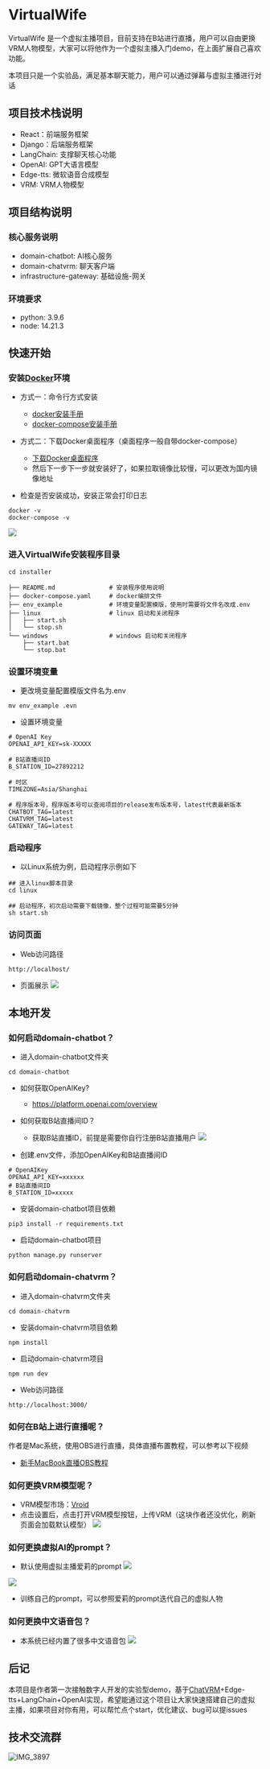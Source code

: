 # VirtualWife

VirtualWife 是一个虚拟主播项目，目前支持在B站进行直播，用户可以自由更换VRM人物模型，大家可以将他作为一个虚拟主播入门demo，在上面扩展自己喜欢功能。

本项目只是一个实验品，满足基本聊天能力，用户可以通过弹幕与虚拟主播进行对话

## 项目技术栈说明

- React：前端服务框架
- Django：后端服务框架
- LangChain: 支撑聊天核心功能
- OpenAI: GPT大语言模型 
- Edge-tts: 微软语音合成模型
- VRM: VRM人物模型

## 项目结构说明

### 核心服务说明

- domain-chatbot: AI核心服务
- domain-chatvrm: 聊天客户端
- infrastructure-gateway: 基础设施-网关

### 环境要求

- python: 3.9.6
- node: 14.21.3

## 快速开始

### 安装[Docker](https://www.docker.com/)环境

- 方式一：命令行方式安装
    - [docker安装手册](https://www.runoob.com/docker/macos-docker-install.html)
    - [docker-compose安装手册](https://www.runoob.com/docker/docker-compose.html)
- 方式二：下载Docker桌面程序（桌面程序一般自带docker-compose）
    - [下载Docker桌面程序](https://www.docker.com/)
    - 然后下一步下一步就安装好了，如果拉取镜像比较慢，可以更改为国内镜像地址

- 检查是否安装成功，安装正常会打印日志
```
docker -v
docker-compose -v
```
![](docs/docker-version-log.png)

### 进入VirtualWife安装程序目录

```
cd installer
```

```
├── README.md               # 安装程序使用说明
├── docker-compose.yaml     # docker编排文件
├── env_example             # 环境变量配置模版，使用时需要将文件名改成.env
├── linux                   # linux 启动和关闭程序
│   ├── start.sh
│   └── stop.sh
└── windows                 # windows 启动和关闭程序
    ├── start.bat
    └── stop.bat
```

### 设置环境变量

- 更改境变量配置模版文件名为.env
```
mv env_example .evn
```
- 设置环境变量
```
# OpenAI Key
OPENAI_API_KEY=sk-XXXXX

# B站直播间ID
B_STATION_ID=27892212

# 时区
TIMEZONE=Asia/Shanghai

# 程序版本号，程序版本号可以查阅项目的release发布版本号，latest代表最新版本
CHATBOT_TAG=latest
CHATVRM_TAG=latest
GATEWAY_TAG=latest
```

### 启动程序

- 以Linux系统为例，启动程序示例如下
```
## 进入linux脚本目录
cd linux

## 启动程序，初次启动需要下载镜像，整个过程可能需要5分钟
sh start.sh
```

### 访问页面

- Web访问路径
```shell
http://localhost/
```
- 页面展示
![](docs/16878738708227.jpg)

## 本地开发

### 如何启动domain-chatbot？

- 进入domain-chatbot文件夹
```shell
cd domain-chatbot
```

- 如何获取OpenAIKey?
    - https://platform.openai.com/overview

- 如何获取B站直播间ID？
    - 获取B站直播ID，前提是需要你自行注册B站直播用户
![](docs/16878718322092.jpg)
- 创建.env文件，添加OpenAIKey和B站直播间ID
```shell
# OpenAIKey
OPENAI_API_KEY=xxxxxx
# B站直播间ID
B_STATION_ID=xxxxx
```
- 安装domain-chatbot项目依赖
```shell
pip3 install -r requirements.txt
```
- 启动domain-chatbot项目
```shell
python manage.py runserver
```

### 如何启动domain-chatvrm？

- 进入domain-chatvrm文件夹
```shell
cd domain-chatvrm
```
- 安装domain-chatvrm项目依赖
```shell
npm install
```
- 启动domain-chatvrm项目
```shell
npm run dev
```
- Web访问路径
```shell
http://localhost:3000/
```

### 如何在B站上进行直播呢？

作者是Mac系统，使用OBS进行直播，具体直播布置教程，可以参考以下视频
- [新手MacBook直播OBS教程](https://www.bilibili.com/video/BV1aB4y1P7BK/?spm_id_from=333.999.0.0)

### 如何更换VRM模型呢？

- VRM模型市场：[Vroid](https://hub.vroid.com/)
- 点击设置后，点击打开VRM模型按钮，上传VRM（这块作者还没优化，刷新页面会加载默认模型）
![](docs/16878743210162.jpg)

### 如何更换虚拟AI的prompt？

- 默认使用虚拟主播爱莉的prompt
![](docs/16878744329269.jpg)

![](docs/16878744548863.jpg)

- 训练自己的prompt，可以参照爱莉的prompt迭代自己的虚拟人物

### 如何更换中文语音包？

- 本系统已经内置了很多中文语音包
![](docs/16878746478694.jpg)

## 后记

本项目是作者第一次接触数字人开发的实验型demo，基于[ChatVRM](https://github.com/pixiv/ChatVRM)+Edge-tts+LangChain+OpenAI实现，希望能通过这个项目让大家快速搭建自己的虚拟主播，如果项目对你有用，可以帮忙点个start，优化建议、bug可以提issues

## 技术交流群

![IMG_3897](docs/IMG_3897.JPG)

